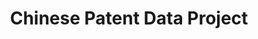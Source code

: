 ---
api_or_bulk_downloads: Bulk
authors: Wenlong He, Zi-lin He, Tony W. Tong, Yuchen Zhang
contributors: Wenlong He, Zi-lin He, Tony W. Tong, Yuchen Zhang
cost: None
description: In this project, patents from China's State Intellectual Property Office
  (SIPO) are matched to various types of companies. Matching SIPO patents to firms
  in the Annual Survey of Industrial Enterprises (ASIE) of China's National Bureau
  of Statistics.
last_edit: 11/14/2020 17:20:46
location: https://sites.google.com/site/sipopdb/cpdp-home
maintained_by: Zi-lin He, Z.L.He@uvt.nl; Tony W. Tong, tony.tong@colorado.edu; Yuchen
  Zhang, yzhang54@tulane.edu
record_creation_timestamp: 11/14/2020 17:20:46
shortname: chinese_patent_data
tags:
- disambiguation
- ' China'
- ' corporate structure'
title: Chinese Patent Data Project
uuid: 2a0949bb-2f36-45a7-b4cf-109456cec21d
---